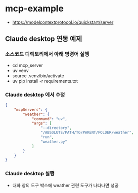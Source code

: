 # mcp-example
- https://modelcontextprotocol.io/quickstart/server

## Claude desktop 연동 예제
### 소스코드 디렉토리에서 아래 명령어 실행
- cd mcp_server
- uv venv
- source .venv/bin/activate
- uv pip install -r requirements.txt

### Claude desktop 에서 수정
```JSON
{
    "mcpServers": {
        "weather": {
            "command": "uv",
            "args": [
                "--directory",
                "/ABSOLUTE/PATH/TO/PARENT/FOLDER/weather",
                "run",
                "weather.py"
            ]
        }
    }
}
```

### Claude desktop 실행
- 대화 창의 도구 박스에 weather 관련 도구가 나타나면 성공